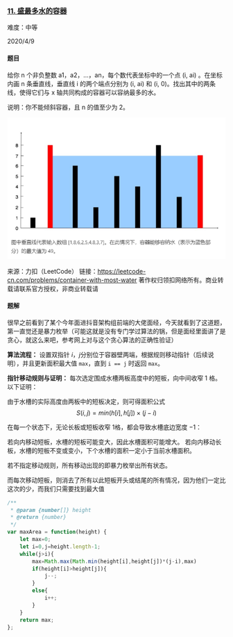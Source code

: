 ### [11. 盛最多水的容器](https://leetcode-cn.com/problems/container-with-most-water/)

难度：中等

2020/4/9

#### 题目

给你 n 个非负整数 a1，a2，...，an，每个数代表坐标中的一个点 (i, ai) 。在坐标内画 n 条垂直线，垂直线 i 的两个端点分别为 (i, ai) 和 (i, 0)。找出其中的两条线，使得它们与 x 轴共同构成的容器可以容纳最多的水。

说明：你不能倾斜容器，且 n 的值至少为 2。

![image-20200410155820821](upload/image-20200410155820821.png)

来源：力扣（LeetCode）
链接：https://leetcode-cn.com/problems/container-with-most-water
著作权归领扣网络所有。商业转载请联系官方授权，非商业转载请

#### 题解

很早之前看到了某个今年面进抖音架构组前端的大佬面经，今天就看到了这道题，第一直觉还是暴力枚举（可能这就是没有专门学过算法的锅，但是面经里面讲了是贪心，就这么来吧，参考网上对与这个贪心算法的正确性验证）

**算法流程：** 设置双指针 *i*，*j*分别位于容器壁两端，根据规则移动指针（后续说明），并且更新面积最大值 `max`，直到 `i == j` 时返回 `max`。

**指针移动规则与证明：** 每次选定围成水槽两板高度中的短板，向中间收窄 1 格。以下证明：

由于水槽的实际高度由两板中的短板决定，则可得面积公式 
$$
S(i, j) = min(h[i], h[j]) × (j - i)
$$

在每一个状态下，无论长板或短板收窄 1格，都会导致水槽底边宽度 −1：

若向内移动短板，水槽的短板可能变大，因此水槽面积可能增大。
若向内移动长板，水槽的短板不变或变小，下个水槽的面积一定小于当前水槽面积。

若不指定移动规则，所有移动出现的即暴力枚举出所有状态。

而每次移动短板，则消去了所有以此短板开头或结尾的所有情况，因为他们一定比这次的少，而我们只需要找到最大值

```js
/**
 * @param {number[]} height
 * @return {number}
 */
var maxArea = function(height) {
    let max=0;
    let i=0,j=height.length-1;
    while(j>i){
        max=Math.max(Math.min(height[i],height[j])*(j-i),max)
        if(height[i]>height[j]){
            j--;
        }
        else{
            i++;
        }
    }
    return max;
};
```


